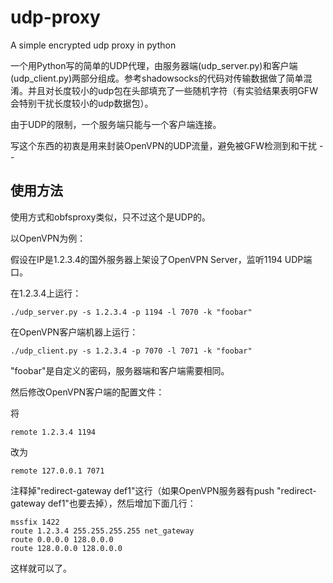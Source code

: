 udp-proxy
=========

A simple encrypted udp proxy in python

一个用Python写的简单的UDP代理，由服务器端(udp_server.py)和客户端(udp_client.py)两部分组成。参考shadowsocks的代码对传输数据做了简单混淆。并且对长度较小的udp包在头部填充了一些随机字符（有实验结果表明GFW会特别干扰长度较小的udp数据包）。

由于UDP的限制，一个服务端只能与一个客户端连接。

写这个东西的初衷是用来封装OpenVPN的UDP流量，避免被GFW检测到和干扰 - -

使用方法
---------

使用方式和obfsproxy类似，只不过这个是UDP的。

以OpenVPN为例：

假设在IP是1.2.3.4的国外服务器上架设了OpenVPN Server，监听1194 UDP端口。

在1.2.3.4上运行：
	
	./udp_server.py -s 1.2.3.4 -p 1194 -l 7070 -k "foobar"


在OpenVPN客户端机器上运行：
	
	./udp_client.py -s 1.2.3.4 -p 7070 -l 7071 -k "foobar"


"foobar"是自定义的密码，服务器端和客户端需要相同。


然后修改OpenVPN客户端的配置文件：

将

	remote 1.2.3.4 1194

改为

	remote 127.0.0.1 7071

注释掉"redirect-gateway def1"这行（如果OpenVPN服务器有push "redirect-gateway def1"也要去掉），然后增加下面几行：

	mssfix 1422
	route 1.2.3.4 255.255.255.255 net_gateway
	route 0.0.0.0 128.0.0.0
	route 128.0.0.0 128.0.0.0


这样就可以了。

